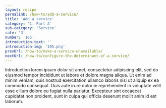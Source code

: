 ```yaml
---
layout: recipe
permalink: /how-to/add-a-service/
title: 'Add a service'
category: '1. Part A'
sub-category: 'Service'
rate: '3'
number: '105'
introduction-text: ''
introduction-img: '105.png'
prevUrl: /how-to/make-a-service-unavailable/
nextUrl: /how-to/configure-the-determinant-of-a-service/
---
```


Introduction lorem ipsum dolor sit amet, consectetur adipiscing elit, sed do eiusmod tempor incididunt ut labore et dolore magna aliqua. Ut enim ad minim veniam, quis nostrud exercitation ullamco laboris nisi ut aliquip ex ea commodo consequat. Duis aute irure dolor in reprehenderit in voluptate velit esse cillum dolore eu fugiat nulla pariatur. Excepteur sint occaecat cupidatat non proident, sunt in culpa qui officia deserunt mollit anim id est laborum.

